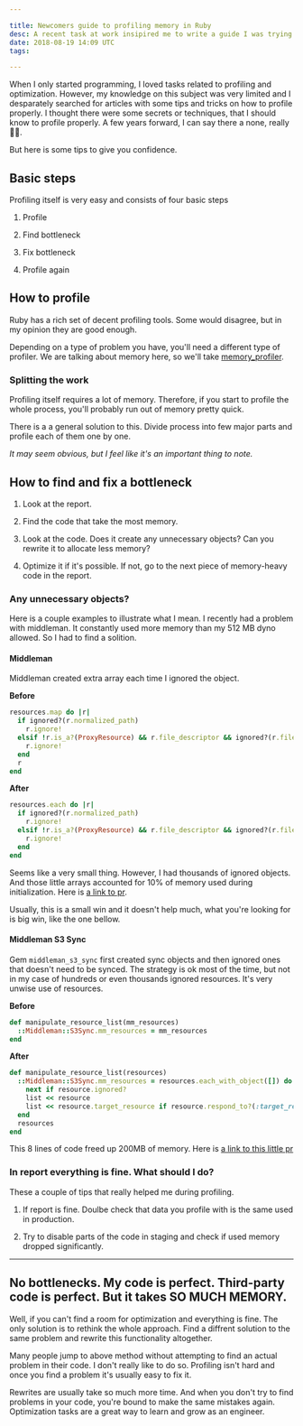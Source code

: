 ```yaml
---

title: Newcomers guide to profiling memory in Ruby
desc: A recent task at work insipired me to write a guide I was trying to find for a long time.
date: 2018-08-19 14:09 UTC
tags: 

---
```


When I only started programming, I loved tasks related to profiling and optimization.
However, my knowledge on this subject was very limited and I desparately searched for articles with some tips and tricks on how to profile properly.
I thought there were some secrets or techniques, that I should know to profile properly. A few years forward, I can say there a none, really 🤷‍♂️.

But here is some tips to give you confidence.

## Basic steps

Profiling itself is very easy and consists of four basic steps

1. Profile

2. Find bottleneck

3. Fix bottleneck

4. Profile again 

## How to profile

Ruby has a rich set of decent profiling tools. Some would disagree, but in my opinion they are good enough.

Depending on a type of problem you have, you'll need a different type of profiler. We are talking about memory here, so we'll take [memory_profiler](https://github.com/SamSaffron/memory_profiler).

### Splitting the work

Profiling itself requires a lot of memory. Therefore, if you start to profile the whole process, you'll probably run out of memory pretty quick.

There is a a general solution to this. Divide process into few major parts and profile each of them one by one.

*It may seem obvious, but I feel like it's an important thing to note.*


## How to find and fix a bottleneck

1. Look at the report.

2. Find the code that take the most memory.

3. Look at the code. Does it create any unnecessary objects? Can you rewrite it to allocate less memory?

4. Optimize it if it's possible. If not, go to the next piece of memory-heavy code in the report.

### Any unnecessary objects?

Here is a couple examples to illustrate what I mean. I recently had a problem with middleman. It constantly used more memory than my 512 MB dyno allowed. So I had to find a solition. 

#### Middleman

Middleman created extra array each time I ignored the object.

**Before**

```ruby
resources.map do |r|
  if ignored?(r.normalized_path)
    r.ignore!
  elsif !r.is_a?(ProxyResource) && r.file_descriptor && ignored?(r.file_descriptor.normalized_relative_path)
    r.ignore!
  end
  r
end
```

**After**

```ruby
resources.each do |r|
  if ignored?(r.normalized_path)
    r.ignore!
  elsif !r.is_a?(ProxyResource) && r.file_descriptor && ignored?(r.file_descriptor.normalized_relative_path)
    r.ignore!
  end
end
```

Seems like a very small thing. However, I had thousands of ignored objects. And those little arrays accounted for 10% of memory used during initialization.
Here is [a link to pr](https://github.com/middleman/middleman/pull/2183).

Usually, this is a small win and it doesn't help much, what you're looking for is big win, like the one bellow.

#### Middleman S3 Sync

Gem `middleman_s3_sync` first created sync objects and then ignored ones that doesn't need to be synced. The strategy is ok most of the time, but not in my case of hundreds or even thousands ignored resources. It's very unwise use of resources.

**Before**

```ruby
def manipulate_resource_list(mm_resources)
  ::Middleman::S3Sync.mm_resources = mm_resources
end
```

**After**

```ruby
def manipulate_resource_list(resources)
  ::Middleman::S3Sync.mm_resources = resources.each_with_object([]) do |resource, list|
    next if resource.ignored?
    list << resource
    list << resource.target_resource if resource.respond_to?(:target_resource)
  end
  resources
end
```

This 8 lines of code freed up 200MB of memory. Here is [a link to this little pr](https://github.com/fredjean/middleman-s3_sync/pull/155)

### In report everything is fine. What should I do?

These a couple of tips that really helped me during profiling.

1. If report is fine. Doulbe check that data you profile with is the same used in production.

2. Try to disable parts of the code in staging and check if used memory dropped significantly.

---

## No bottlenecks. My code is perfect. Third-party code is perfect. But it takes SO MUCH MEMORY.

Well, if you can't find a room for optimization and everything is fine. The only solution is to rethink the whole approach. Find a diffrent solution to the same problem and rewrite this functionality altogether.

Many people jump to above method without attempting to find an actual problem in their code. I don't really like to do so. Profiling isn't hard and once you find a problem it's usually easy to fix it.

Rewrites are usually take so much more time. And when you don't try to find problems in your code, you're bound to make the same mistakes again. Optimization tasks are a great way to learn and grow as an engineer.



